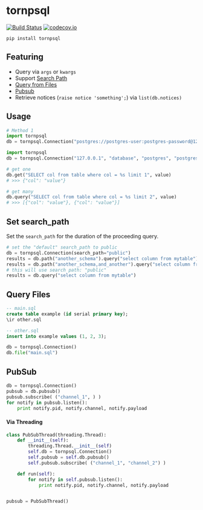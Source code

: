 tornpsql
========

[![Build Status](https://secure.travis-ci.org/codecov/tornpsql.png)](http://travis-ci.org/codecov/tornpsql)  [![codecov.io](https://codecov.io/gh/codecov/tornpsql/branch/master/graph/badge.svg)](https://codecov.io/gh/codecov/tornpsql)

`pip install tornpsql`

## Featuring
- Query via `args` or `kwargs`
- Support [Search Path](#set-search_path)
- [Query from Files](#query-files)
- [Pubsub](#pubsub)
- Retrieve notices (`raise notice 'something';`) via `list(db.notices)`

## Usage
```python
# Method 1
import tornpsql
db = tornpsql.Connection("postgres://postgres-user:postgres-password@127.0.0.1:5432/postgres-db")
```

```python
import tornpsql
db = tornpsql.Connection("127.0.0.1", "database", "postgres", "postgres-user", 5432)
```

```py
# get one
db.get("SELECT col from table where col = %s limit 1", value)
# >>> {"col": "value"}

# get many
db.query("SELECT col from table where col = %s limit 2", value)
# >>> [{"col": "value"}, {"col": "value"}]
```

## Set search_path
Set the `search_path` for the duration of the proceeding query.

```python
# set the "default" search_path to public
db = tornpsql.Connection(search_path="public")
results = db.path("another_schema").query("select column from mytable")
results = db.path("another_schema,and_another").query("select column from mytable")
# this will use search path: "public"
results = db.query("select column from mytable")
```

## Query Files

```sql
-- main.sql
create table example (id serial primary key);
\ir other.sql
```

```sql
-- other.sql
insert into example values (1, 2, 3);
```

```python
db = tornpsql.Connection()
db.file("main.sql")
```

## PubSub
```python
db = tornpsql.Connection()
pubsub = db.pubsub()
pubsub.subscribe( ("channel_1", ) )
for notify in pubsub.listen():
    print notify.pid, notify.channel, notify.payload
```

#### Via Threading
```python
class PubSubThread(threading.Thread):
    def __init__(self):
        threading.Thread.__init__(self)
        self.db = tornpsql.Connection()
        self.pubsub = self.db.pubsub()
        self.pubsub.subscribe( ("channel_1", "channel_2") )

    def run(self):
        for notify in self.pubsub.listen():
            print notify.pid, notify.channel, notify.payload


pubsub = PubSubThread()
```
